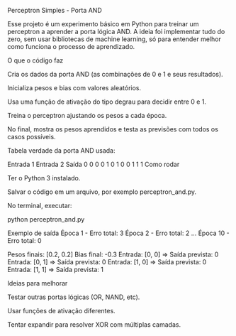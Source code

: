 Perceptron Simples - Porta AND

Esse projeto é um experimento básico em Python para treinar um perceptron a aprender a porta lógica AND.
A ideia foi implementar tudo do zero, sem usar bibliotecas de machine learning, só para entender melhor como funciona o processo de aprendizado.

O que o código faz

Cria os dados da porta AND (as combinações de 0 e 1 e seus resultados).

Inicializa pesos e bias com valores aleatórios.

Usa uma função de ativação do tipo degrau para decidir entre 0 e 1.

Treina o perceptron ajustando os pesos a cada época.

No final, mostra os pesos aprendidos e testa as previsões com todos os casos possíveis.

Tabela verdade da porta AND usada:

Entrada 1	Entrada 2	Saída
0	0	0
0	1	0
1	0	0
1	1	1
Como rodar

Ter o Python 3 instalado.

Salvar o código em um arquivo, por exemplo perceptron_and.py.

No terminal, executar:

python perceptron_and.py

Exemplo de saída
Época 1 - Erro total: 3
Época 2 - Erro total: 2
...
Época 10 - Erro total: 0

Pesos finais: [0.2, 0.2]
Bias final: -0.3
Entrada: [0, 0] => Saída prevista: 0
Entrada: [0, 1] => Saída prevista: 0
Entrada: [1, 0] => Saída prevista: 0
Entrada: [1, 1] => Saída prevista: 1

Ideias para melhorar

Testar outras portas lógicas (OR, NAND, etc).

Usar funções de ativação diferentes.

Tentar expandir para resolver XOR com múltiplas camadas.
